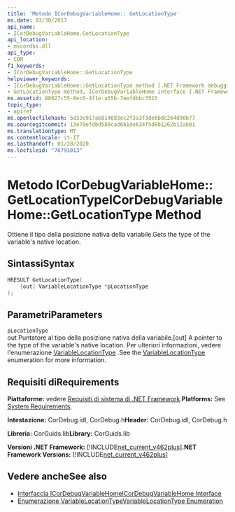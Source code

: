 ```yaml
---
title: 'Metodo ICorDebugVariableHome:: GetLocationType'
ms.date: 03/30/2017
api_name:
- ICorDebugVariableHome.GetLocationType
api_location:
- mscordbi.dll
api_type:
- COM
f1_keywords:
- ICorDebugVariableHome::GetLocationType
helpviewer_keywords:
- ICorDebugVariableHome::GetLocationType method [.NET Framework debugging]
- GetLocationType method, ICorDebugVariableHome interface [.NET Framework debugging]
ms.assetid: 88027c55-8ec6-4f1e-a55b-7eefdbbc3515
topic_type:
- apiref
ms.openlocfilehash: 5d33c917ab814083ec2f3a3f3de6bdc264d90b77
ms.sourcegitcommit: 13e79efdbd589cad6b1de634f5d6b1262b12ab01
ms.translationtype: MT
ms.contentlocale: it-IT
ms.lasthandoff: 01/28/2020
ms.locfileid: "76791013"
---
```

# <a name="icordebugvariablehomegetlocationtype-method"></a><span data-ttu-id="bfe7a-102">Metodo ICorDebugVariableHome:: GetLocationType</span><span class="sxs-lookup"><span data-stu-id="bfe7a-102">ICorDebugVariableHome::GetLocationType Method</span></span>
<span data-ttu-id="bfe7a-103">Ottiene il tipo della posizione nativa della variabile.</span><span class="sxs-lookup"><span data-stu-id="bfe7a-103">Gets the type of the variable's native location.</span></span>  
  
## <a name="syntax"></a><span data-ttu-id="bfe7a-104">Sintassi</span><span class="sxs-lookup"><span data-stu-id="bfe7a-104">Syntax</span></span>  
  
```cpp  
HRESULT GetLocationType(  
    [out] VariableLocationType *pLocationType  
);  
```  
  
## <a name="parameters"></a><span data-ttu-id="bfe7a-105">Parametri</span><span class="sxs-lookup"><span data-stu-id="bfe7a-105">Parameters</span></span>  
 `pLocationType`  
 <span data-ttu-id="bfe7a-106">out Puntatore al tipo della posizione nativa della variabile.</span><span class="sxs-lookup"><span data-stu-id="bfe7a-106">[out] A pointer to the type of the variable's native location.</span></span>  <span data-ttu-id="bfe7a-107">Per ulteriori informazioni, vedere l'enumerazione [VariableLocationType](variablelocationtype-enumeration.md) .</span><span class="sxs-lookup"><span data-stu-id="bfe7a-107">See the [VariableLocationType](variablelocationtype-enumeration.md) enumeration for more information.</span></span>  
  
## <a name="requirements"></a><span data-ttu-id="bfe7a-108">Requisiti di</span><span class="sxs-lookup"><span data-stu-id="bfe7a-108">Requirements</span></span>  
 <span data-ttu-id="bfe7a-109">**Piattaforme:** vedere [Requisiti di sistema di .NET Framework](../../../../docs/framework/get-started/system-requirements.md).</span><span class="sxs-lookup"><span data-stu-id="bfe7a-109">**Platforms:** See [System Requirements](../../../../docs/framework/get-started/system-requirements.md).</span></span>  
  
 <span data-ttu-id="bfe7a-110">**Intestazione:** CorDebug.idl, CorDebug.h</span><span class="sxs-lookup"><span data-stu-id="bfe7a-110">**Header:** CorDebug.idl, CorDebug.h</span></span>  
  
 <span data-ttu-id="bfe7a-111">**Libreria:** CorGuids.lib</span><span class="sxs-lookup"><span data-stu-id="bfe7a-111">**Library:** CorGuids.lib</span></span>  
  
 <span data-ttu-id="bfe7a-112">**Versioni .NET Framework:** [!INCLUDE[net_current_v462plus](../../../../includes/net-current-v462plus-md.md)]</span><span class="sxs-lookup"><span data-stu-id="bfe7a-112">**.NET Framework Versions:** [!INCLUDE[net_current_v462plus](../../../../includes/net-current-v462plus-md.md)]</span></span>  
  
## <a name="see-also"></a><span data-ttu-id="bfe7a-113">Vedere anche</span><span class="sxs-lookup"><span data-stu-id="bfe7a-113">See also</span></span>

- [<span data-ttu-id="bfe7a-114">Interfaccia ICorDebugVariableHome</span><span class="sxs-lookup"><span data-stu-id="bfe7a-114">ICorDebugVariableHome Interface</span></span>](icordebugvariablehome-interface.md)
- [<span data-ttu-id="bfe7a-115">Enumerazione VariableLocationType</span><span class="sxs-lookup"><span data-stu-id="bfe7a-115">VariableLocationType Enumeration</span></span>](variablelocationtype-enumeration.md)
